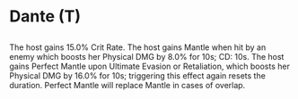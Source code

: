 # Dante (T)

## 

The host gains 15.0% Crit Rate. The host gains Mantle when hit by an enemy which boosts her Physical DMG by 8.0% for 10s; CD: 10s. The host gains Perfect Mantle upon Ultimate Evasion or Retaliation, which boosts her Physical DMG by 16.0% for 10s; triggering this effect again resets the duration. Perfect Mantle will replace Mantle in cases of overlap.